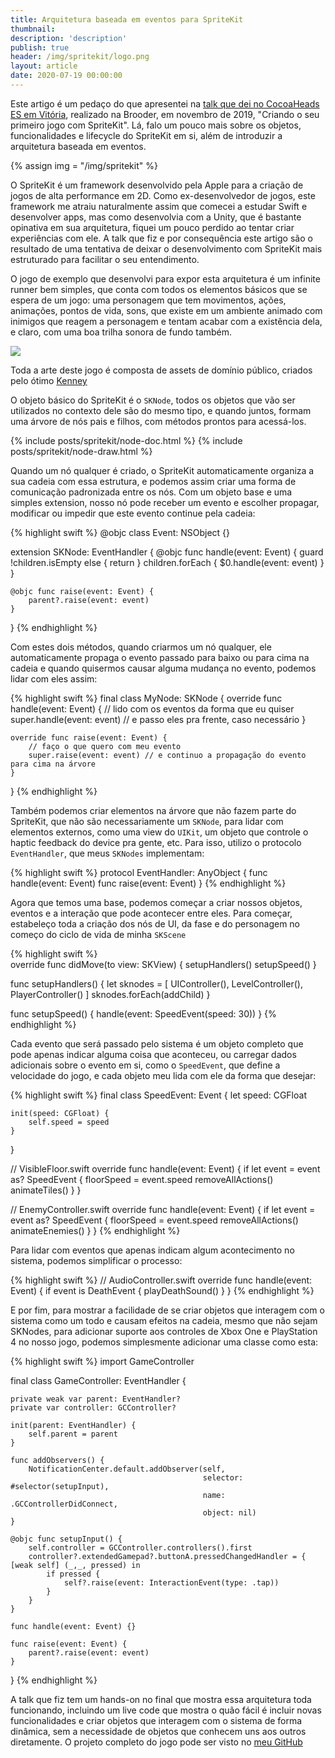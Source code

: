 ```yaml
---
title: Arquitetura baseada em eventos para SpriteKit
thumbnail: 
description: 'description'
publish: true
header: /img/spritekit/logo.png
layout: article
date: 2020-07-19 00:00:00
---
```


Este artigo é um pedaço do que apresentei na [talk que dei no CocoaHeads ES em Vitória](https://www.youtube.com/watch?v=69lGgGLGoJQ), realizado na Brooder, em novembro de 2019, "Criando o seu primeiro jogo com SpriteKit". Lá, falo um pouco mais sobre os objetos, funcionalidades e lifecycle do SpriteKit em si, além de introduzir a arquitetura baseada em eventos.

{% assign img = "/img/spritekit" %}

O SpriteKit é um framework desenvolvido pela Apple para a criação de jogos de alta performance em 2D. Como ex-desenvolvedor de jogos, este framework me atraiu naturalmente assim que comecei a estudar Swift e desenvolver apps, mas como desenvolvia com a Unity, que é bastante opinativa em sua arquitetura, fiquei um pouco perdido ao tentar criar experiências com ele. A talk que fiz e por consequência este artigo são o resultado de uma tentativa de deixar o desenvolvimento com SpriteKit mais estruturado para facilitar o seu entendimento.

O jogo de exemplo que desenvolvi para expor esta arquitetura é um infinite runner bem simples, que conta com todos os elementos básicos que se espera de um jogo: uma personagem que tem movimentos, ações, animações, pontos de vida, sons, que existe em um ambiente animado com inimigos que reagem a personagem e tentam acabar com a existência dela, e claro, com uma boa trilha sonora de fundo também.

![]({{img}}/game.jpeg)
<p class="center muted caption">Toda a arte deste jogo é composta de assets de domínio público, criados pelo ótimo <a href="https://kenney.nl">Kenney</a></p>

O objeto básico do SpriteKit é o `SKNode`, todos os objetos que vão ser utilizados no contexto dele são do mesmo tipo, e quando juntos, formam uma árvore de nós pais e filhos, com métodos prontos para acessá-los.

{% include posts/spritekit/node-doc.html %}
{% include posts/spritekit/node-draw.html %}

Quando um nó qualquer é criado, o SpriteKit automaticamente organiza a sua cadeia com essa estrutura, e podemos assim criar uma forma de comunicação padronizada entre os nós. Com um objeto base e uma simples extension, nosso nó pode receber um evento e escolher propagar, modificar ou impedir que este evento continue pela cadeia: 

{% highlight swift %}
@objc class Event: NSObject {}

extension SKNode: EventHandler {
    @objc func handle(event: Event) {
        guard !children.isEmpty else { return }
        children.forEach { $0.handle(event: event) }
    }

    @objc func raise(event: Event) {
        parent?.raise(event: event)
    }
}
{% endhighlight %}

Com estes dois métodos, quando criarmos um nó qualquer, ele automaticamente propaga o evento passado para baixo ou para cima na cadeia e quando quisermos causar alguma mudança no evento, podemos lidar com eles assim:

{% highlight swift %}
final class MyNode: SKNode {
    override func handle(event: Event) {
        // lido com os eventos da forma que eu quiser
        super.handle(event: event) // e passo eles pra frente, caso necessário
    }

    override func raise(event: Event) {
        // faço o que quero com meu evento
        super.raise(event: event) // e continuo a propagação do evento para cima na árvore
    }
}
{% endhighlight %}

Também podemos criar elementos na árvore que não fazem parte do SpriteKit, que não são necessariamente um `SKNode`, para lidar com elementos externos, como uma view do `UIKit`, um objeto que controle o haptic feedback do device pra gente, etc. Para isso, utilizo o protocolo `EventHandler`, que meus `SKNodes` implementam:

{% highlight swift %}
protocol EventHandler: AnyObject {
    func handle(event: Event)
    func raise(event: Event)
}
{% endhighlight %}

Agora que temos uma base, podemos começar a criar nossos objetos, eventos e a interação que pode acontecer entre eles. Para começar, estabeleço toda a criação dos nós de UI, da fase e do personagem no começo do ciclo de vida de minha `SKScene`

{% highlight swift %}    
override func didMove(to view: SKView) {
    setupHandlers()
    setupSpeed()
}

func setupHandlers() {
    let sknodes = [
        UIController(),
        LevelController(),
        PlayerController()
    ]
    sknodes.forEach(addChild)
}

func setupSpeed() {
    handle(event: SpeedEvent(speed: 30))
}
{% endhighlight %}

Cada evento que será passado pelo sistema é um objeto completo que pode apenas indicar alguma coisa que aconteceu, ou carregar dados adicionais sobre o evento em si, como o `SpeedEvent`, que define a velocidade do jogo, e cada objeto meu lida com ele da forma que desejar:

{% highlight swift %}
final class SpeedEvent: Event {
    let speed: CGFloat

    init(speed: CGFloat) {
        self.speed = speed
    }
}

// VisibleFloor.swift 
override func handle(event: Event) {
    if let event = event as? SpeedEvent {
        floorSpeed = event.speed
        removeAllActions()
        animateTiles()
    }
}

// EnemyController.swift
override func handle(event: Event) {
    if let event = event as? SpeedEvent {
        floorSpeed = event.speed
        removeAllActions()
        animateEnemies()
    }
}
{% endhighlight %}

Para lidar com eventos que apenas indicam algum acontecimento no sistema, podemos simplificar o processo:

{% highlight swift %}
// AudioController.swift
override func handle(event: Event) {
    if event is DeathEvent {
        playDeathSound()
    }
}
{% endhighlight %}

E por fim, para mostrar a facilidade de se criar objetos que interagem com o sistema como um todo e causam efeitos na cadeia, mesmo que não sejam SKNodes, para adicionar suporte aos controles de Xbox One e PlayStation 4 no nosso jogo, podemos simplesmente adicionar uma classe como esta: 

{% highlight swift %}
import GameController

final class GameController: EventHandler {

    private weak var parent: EventHandler?
    private var controller: GCController?

    init(parent: EventHandler) {
        self.parent = parent
    }

    func addObservers() {
        NotificationCenter.default.addObserver(self,
                                               selector: #selector(setupInput),
                                               name: .GCControllerDidConnect, 
                                               object: nil)
    }

    @objc func setupInput() {
        self.controller = GCController.controllers().first
        controller?.extendedGamepad?.buttonA.pressedChangedHandler = { [weak self] (_,_, pressed) in
            if pressed {
                self?.raise(event: InteractionEvent(type: .tap))
            }
        }
    }

    func handle(event: Event) {}

    func raise(event: Event) {
        parent?.raise(event: event)
    }

}
{% endhighlight %}

A talk que fiz tem um hands-on no final que mostra essa arquitetura toda funcionando, incluindo um live code que mostra o quão fácil é incluir novas funcionalidades e criar objetos que interagem com o sistema de forma dinâmica, sem a necessidade de objetos que conhecem uns aos outros diretamente. O projeto completo do jogo pode ser visto no [meu GitHub](https://github.com/loloop/SpriteKitCocoaHeadsES)